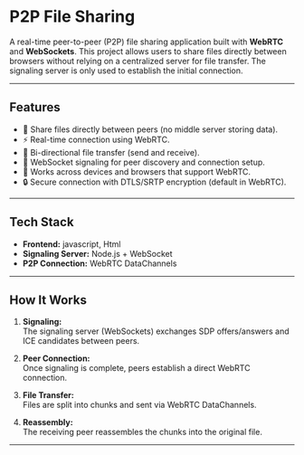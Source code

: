 # P2P File Sharing

A real-time peer-to-peer (P2P) file sharing application built with **WebRTC** and **WebSockets**. This project allows users to share files directly between browsers without relying on a centralized server for file transfer. The signaling server is only used to establish the initial connection.

---

## Features

- 📂 Share files directly between peers (no middle server storing data).
- ⚡ Real-time connection using WebRTC.
- 🔄 Bi-directional file transfer (send and receive).
- 📡 WebSocket signaling for peer discovery and connection setup.
- 📱 Works across devices and browsers that support WebRTC.
- 🔒 Secure connection with DTLS/SRTP encryption (default in WebRTC).

---

## Tech Stack

- **Frontend:** javascript, Html 
- **Signaling Server:** Node.js + WebSocket
- **P2P Connection:** WebRTC DataChannels


---

## How It Works

1. **Signaling:**  
   The signaling server (WebSockets) exchanges SDP offers/answers and ICE candidates between peers.  

2. **Peer Connection:**  
   Once signaling is complete, peers establish a direct WebRTC connection.  

3. **File Transfer:**  
   Files are split into chunks and sent via WebRTC DataChannels.  

4. **Reassembly:**  
   The receiving peer reassembles the chunks into the original file.  

---





